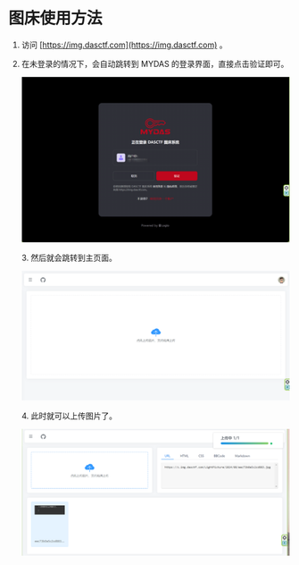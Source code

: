# 图床使用方法
1.  访问 [https://img.dasctf.com](https://img.dasctf.com) 。
2.  在未登录的情况下，会自动跳转到 MYDAS 的登录界面，直接点击验证即可。
    
    ![](%E5%9B%BE%E5%BA%8A%E4%BD%BF%E7%94%A8%E6%96%B9%E6%B3%95_image.png)
    
    3\.  然后就会跳转到主页面。
    
    ![](1_%E5%9B%BE%E5%BA%8A%E4%BD%BF%E7%94%A8%E6%96%B9%E6%B3%95_image.png)
    
    4\. 此时就可以上传图片了。
    
    ![](2_%E5%9B%BE%E5%BA%8A%E4%BD%BF%E7%94%A8%E6%96%B9%E6%B3%95_image.png)